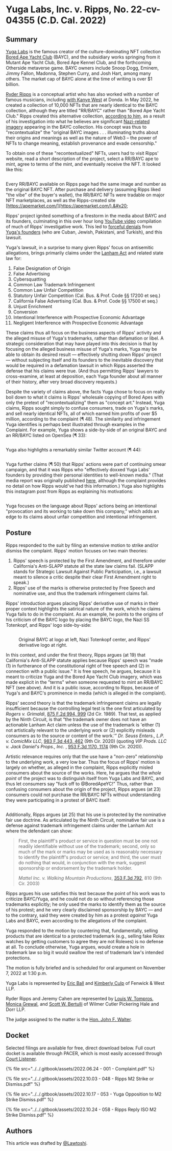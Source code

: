 # Yuga Labs, Inc. v. Ripps, No. 22-cv-04355 (C.D. Cal. 2022)

## Summary

[Yuga Labs](https://www.yuga.com/) is the famous creator of the culture-dominating NFT collection [Bored Ape Yacht Club](https://boredapeyachtclub.com/#/) (BAYC), and the subsidiary works springing from it Mutant Ape Yacht Club, Bored Ape Kennel Club, and the forthcoming Otherside metaverse game. BAYC owners include Snoop Dogg, Eminem, Jimmy Fallon, Madonna, Stephen Curry, and Josh Hart, among many others. The market cap of BAYC alone at the time of writing is over $1 billion.&#x20;

[Ryder Ripps](https://twitter.com/ryder\_ripps) is a conceptual artist who has also worked with a number of famous musicians, including [with Kanye West](https://garage.vice.com/en\_us/article/k7a5nv/five-years-of-embajada) at Donda. In May 2022, he created a collection of 10,000 NFTs that are nearly identical to the BAYC collection, although they are titled "RR/BAYC" rather than "Bored Ape Yacht Club." Ripps created this alternative collection, [according to him](https://rrbayc.com/), as a result of his investigation into what he believes are significant [Nazi-related imagery](https://gordongoner.com/) appearing in the BAYC collection. His concept was thus to "recontextualize" the "original BAYC images . . . illuminating truths about their origins and meanings as well as the nature of Web3 – the power of NFTs to change meaning, establish provenance and evade censorship."&#x20;

To obtain one of these "recontextualized" NFTs, users had to visit Ripps' website, read a short description of the project, select a RR/BAYC ape to mint, agree to terms of the mint, and eventually receive the NFT. It looked like this:

<figure><img src="../../.gitbook/assets/image (10).png" alt=""><figcaption></figcaption></figure>

Every RR/BAYC available on Ripps page had the same image and number as the original BAYC NFT. After purchase and delivery (assuming Ripps liked "the vibe" of the buyer's wallet), the RR/BAYC NFTs were tradable on major NFT marketplaces, as well as the Ripps-created site [https://apemarket.com/](https://apemarket.com/).&#x20;

Ripps' project ignited something of a firestorm in the media about BAYC and its founders, culminating in this over hour long [YouTube video](https://youtu.be/XpH3O6mnZvw) compilation of much of Ripps' investigative work. This led to [forceful denials](https://twitter.com/GordonGoner/status/1540351103094738947) from [Yuga's founders](https://medium.com/@team\_69582/a-letter-from-the-founders-678e5a3431e7) (who are Cuban, Jewish, Pakistani, and Turkish), and this lawsuit.&#x20;

Yuga's lawsuit, in a surprise to many given Ripps' focus on antisemitic allegations, brings primarily claims under the [Lanham Act](https://en.wikipedia.org/wiki/Lanham\_Act) and related state law for:

1. False Designation of Origin&#x20;
2. False Advertising
3. Cybersquatting
4. Common Law Trademark Infringement
5. Common Law Unfair Competition
6. Statutory Unfair Competition (Cal. Bus. & Prof. Code §§ 17200 et seq.)
7. California False Advertising (Cal. Bus. & Prof. Code §§ 17500 et seq.)
8. Unjust Enrichment
9. Conversion
10. Intentional Interference with Prospective Economic Advantage
11. Negligent Interference with Prospective Economic Advantage

These claims thus all focus on the business aspects of Ripps' activity and the alleged misuse of Yuga's trademarks, rather than defamation or libel. A strategic consideration that may have played into this decision is that by focusing on the alleged business misuse of Yuga's marks, Yuga may be able to obtain its desired result — effectively shutting down Ripps' project — without subjecting itself and its founders to the inevitable discovery that would be required in a defamation lawsuit in which Ripps asserted the defense that his claims were true. (And thus permitting Ripps' lawyers to cross-examine, at least at deposition, each Yuga founder about all manner of their history, after very broad discovery requests.)

Despite the variety of claims above, the facts Yuga chose to focus on really boil down to what it claims is Ripps' wholesale copying of Bored Apes with only the pretext of "recontextualizing" them as "concept art." Instead, Yuga claims, Ripps sought simply to confuse consumers, trade on Yuga's marks, and sell nearly identical NFTs, all of which earned him profits of over $5 million, according to the complaint (¶ 48). The similarity and infringement Yuga identifies is perhaps best illustrated through examples in the Complaint. For example, Yuga shows a side-by-side of an original BAYC and an RR/BAYC listed on OpenSea (¶ 33):

<figure><img src="../../.gitbook/assets/image (9).png" alt=""><figcaption></figcaption></figure>

Yuga also highlights a remarkably similar Twitter account (¶ 44):

<figure><img src="../../.gitbook/assets/image (8).png" alt=""><figcaption></figcaption></figure>

Yuga further claims (¶ 50) that Ripps' actions were part of continuing smear campaign, and that it was Ripps who "effectively doxxed Yuga Labs' founders by providing their personal identities to well-known media."  (That media report was originally published [here](https://www.buzzfeednews.com/article/katienotopoulos/bored-ape-nft-founder-identity), although the complaint provides no detail on how Ripps would've had this information.) Yuga also highlights this instagram post from Ripps as explaining his motivations:

<figure><img src="../../.gitbook/assets/image.png" alt=""><figcaption></figcaption></figure>

Yuga focuses on the language about Ripps' actions being an intentional "provocation and its working to take down this company," which adds an edge to its claims about unfair competition and intentional infringement. &#x20;

## Posture

Ripps responded to the suit by filing an extensive motion to strike and/or dismiss the complaint. Ripps' motion focuses on two main theories:

1. Ripps' speech is protected by the First Amendment, and therefore under California's Anti-SLAPP statute all the state law claims fail. (SLAPP stands for Strategic Lawsuit Against Public Participation, i.e., a lawsuit meant to silence a critic despite their clear First Amendment right to speak.)&#x20;
2. Ripps' use of the marks is otherwise protected by Free Speech and nominative use, and thus the trademark infringement claims fail.&#x20;

Ripps' introduction argues placing Ripps' derivative use of marks in their proper context highlights the satirical nature of the work, which he claims Yuga fails to do in the complaint. As an example, he points to the origins of his criticism of the BAYC logo by placing the BAYC logo, the Nazi SS Totenkopf, and Ripps' logo side-by-side:

<figure><img src="../../.gitbook/assets/image (5).png" alt=""><figcaption><p>Original BAYC at logo at left, Nazi Totenkopf center, and Ripps' derivative logo at right.</p></figcaption></figure>

In this context, and under the first theory, Ripps argues (at 19) that California's Anti-SLAPP statute applies because Ripps' speech was "made (1) in furtherance of the constitutional right of free speech and (2) in connection with a public issue." It is free speech, he argues, because it is meant to criticize Yuga and the Bored Ape Yacht Club imagery, which was made explicit in the "terms" when someone requested to mint an RR/BAYC NFT (see above). And it is a public issue, according to Ripps, because of Yuga's and BAYC's prominence in media (which is alleged in the complaint).&#x20;

Ripps' second theory is that the trademark infringement claims are legally insufficient because the controlling legal test is the one first articulated by _Rogers v. Grimaldi_, [875 F.2d 994, 999](https://casetext.com/case/rogers-v-grimaldi#p999) (2d Cir. 1989). That test, as applied by the Ninth Circuit, is that “the trademark owner does not have an actionable Lanham Act claim unless the use of the trademark is 'either (1) not artistically relevant to the underlying work or (2) explicitly misleads consumers as to the source or content of the work.'” _Dr. Seuss Enters., L.P. v. ComicMix LLC_, [983 F.3d 443, 462](https://casetext.com/case/dr-seuss-enters-lp-v-comicmix-llc-9) (9th Cir. 2020) (quoting _VIP Prods. LLC v. Jack Daniel's Props., Inc._ , [953 F.3d 1170, 1174](https://casetext.com/case/vip-prods-llc-v-jack-daniels-props-inc-4#p1174) (9th Cir. 2020)).

Artistic relevance requires only that the use have a "non-zero" relationship to the underlying work, a very low bar. Thus the focus of Ripps' motion is largely on whether, as alleged in the complaint, Ripps explicitly misled consumers about the source of the works. Here, he argues that the _whole point_ of the project was to distinguish itself from Yuga Labs and BAYC, and thus let consumers say "fuck off to @BoredApeYC!" Thus, rather than confusing consumers about the origin of the project, Ripps argues (at 23) consumers could not purchase the RR/BAYC NFTs without understanding they were participating in a protest of BAYC itself:

<figure><img src="../../.gitbook/assets/image (11).png" alt=""><figcaption></figcaption></figure>

Additionally, Ripps argues (at 25) that his use is protected by the nominative fair use doctrine. As articulated by the Ninth Circuit, nominative fair use is a defense against trademark infringement claims under the Lanham Act where the defendant can show:

> First, the plaintiff's product or service in question must be one not readily identifiable without use of the trademark; second, only so much of the mark or marks may be used as is reasonably necessary to identify the plaintiff's product or service; and third, the user must do nothing that would, in conjunction with the mark, suggest sponsorship or endorsement by the trademark holder.
>
> _Mattel Inc. v. Walking Mountain Productions_, [353 F.3d 792](https://casetext.com/case/mattel-inc-v-walking-mountain-productions), 810 (9th Cir. 2003)

Ripps argues his use satisfies this test because the point of his work was to criticize BAYC/Yuga, and he could not do so without referencing those trademarks explicitly; he only used the marks to identify them as the source of his protest; and he very clearly disclaimed sponsorship by BAYC — and to the contrary, said they were created by him as a protest _against_ Yuga Labs and BAYC, even according to the allegations of the complaint.

Yuga responded to the motion by countering that, fundamentally, selling products that are identical to a protected trademark (e.g., selling fake Rolex watches by getting customers to agree they are not Rolexes) is no defense at all. To conclude otherwise, Yuga argues, would create a hole in trademark law so big it would swallow the rest of trademark law's intended protections.

The motion is fully briefed and is scheduled for oral argument on November 7, 2022 at 1:30 p.m.

Yuga Labs is represented by [Eric Ball](https://www.fenwick.com/people/eric-ball) and [Kimberly Culp](https://www.fenwick.com/people/kimberly-culp) of Fenwick & West LLP.

Ryder Ripps and Jeremy Cahen are represented by [Louis W. Tompros](https://www.wilmerhale.com/en/people/louis-tompros), [Monica Grewal](https://www.wilmerhale.com/en/people/monica-grewal), and [Scott W. Bertulli](https://www.wilmerhale.com/en/people/scott-bertulli) of Wilmer Cutler Pickering Hale and Dorr LLP.

The judge assigned to the matter is the [Hon. John F. Walter](https://en.wikipedia.org/wiki/John\_F.\_Walter).&#x20;

## Docket

Selected filings are available for free, direct download below. Full court docket is available through PACER, which is most easily accessed through [Court Listener](https://www.courtlistener.com/docket/63458882/yuga-labs-inc-v-ripps/).

{% file src="../../.gitbook/assets/2022.06.24 - 001 - Complaint.pdf" %}

{% file src="../../.gitbook/assets/2022.10.03 - 048 - Ripps M2 Strike or Dismiss.pdf" %}

{% file src="../../.gitbook/assets/2022.10.17 - 053 - Yuga Opposition to M2 Strike Dismiss.pdf" %}

{% file src="../../.gitbook/assets/2022.10.24 - 058 - Ripps Reply ISO M2 Strike Dismiss.pdf" %}

## Authors

This article was drafted by [@Lawtoshi](https://twitter.com/lawtoshi).&#x20;
